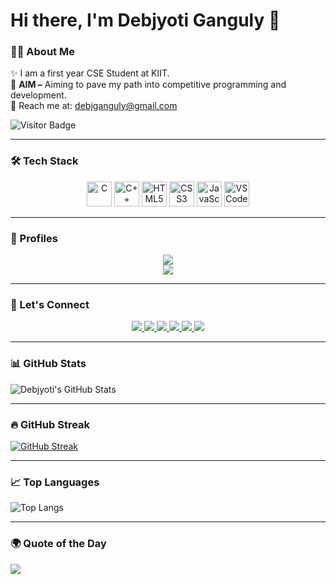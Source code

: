 # Hi there, I'm Debjyoti Ganguly 👋

### 👨‍💻 About Me
✨ I am a first year CSE Student at KIIT.\
🎯 **AIM –** Aiming to pave my path into competitive programming and development.\
📩 Reach me at: [debjganguly@gmail.com](mailto:debjganguly@gmail.com)

![Visitor Badge](https://komarev.com/ghpvc/?username=debjganguly&style=flat-square&color=blue)

---

### 🛠️ Tech Stack
<p align="center">
  <img src="https://cdn.jsdelivr.net/gh/devicons/devicon/icons/c/c-original.svg" width="40" alt="C"/>
  <img src="https://cdn.jsdelivr.net/gh/devicons/devicon/icons/cplusplus/cplusplus-original.svg" width="40" alt="C++"/>
  <img src="https://cdn.jsdelivr.net/gh/devicons/devicon/icons/html5/html5-original.svg" width="40" alt="HTML5"/>
  <img src="https://cdn.jsdelivr.net/gh/devicons/devicon/icons/css3/css3-original.svg" width="40" alt="CSS3"/>
  <img src="https://cdn.jsdelivr.net/gh/devicons/devicon/icons/javascript/javascript-original.svg" width="40" alt="JavaScript"/>
  <img src="https://cdn.jsdelivr.net/gh/devicons/devicon/icons/vscode/vscode-original.svg" width="40" alt="VS Code"/>
</p>

---

### 🚀 Profiles
<div align="center">
  <a href="https://leetcode.com/debjganguly">
    <img src="https://img.shields.io/badge/LeetCode-FFA116?style=for-the-badge&logo=leetcode&logoColor=black" />
  </a>  
  <br/>
  <a href="https://www.geeksforgeeks.org/user/debjganguly">
    <img src="https://img.shields.io/badge/GeeksforGeeks-0F9D58?style=for-the-badge&logo=geeksforgeeks&logoColor=white" />
  </a>
</div>

---

### 📩 Let's Connect
<div align="center">
  <a href="https://github.com/debjganguly">
    <img src="https://img.shields.io/badge/GitHub-181717?style=for-the-badge&logo=github&logoColor=white" />
  </a>  
  <a href="https://linkedin.com/in/debjganguly">
    <img src="https://img.shields.io/badge/LinkedIn-0077B5?style=for-the-badge&logo=linkedin&logoColor=white" />
  </a>  
  <a href="mailto:debjganguly@gmail.com">
    <img src="https://img.shields.io/badge/Gmail-D14836?style=for-the-badge&logo=gmail&logoColor=white" />
  </a>  
  <a href="https://instagram.com/debjganguly">
    <img src="https://img.shields.io/badge/Instagram-E4405F?style=for-the-badge&logo=instagram&logoColor=white" />
  </a>  
  <a href="https://facebook.com/debjganguly">
    <img src="https://img.shields.io/badge/Facebook-1877F2?style=for-the-badge&logo=facebook&logoColor=white" />
  </a>  
  <a href="https://twitter.com/debjganguly">
    <img src="https://img.shields.io/badge/Twitter-1DA1F2?style=for-the-badge&logo=twitter&logoColor=white" />
  </a>  
</div>

---

### 📊 GitHub Stats
![Debjyoti's GitHub Stats](https://github-readme-stats.vercel.app/api?username=debjganguly&show_icons=true&theme=tokyonight)

---

### 🔥 GitHub Streak
[![GitHub Streak](https://github-readme-streak-stats.herokuapp.com/?user=debjganguly&theme=tokyonight)](https://git.io/streak-stats)

---

### 📈 Top Languages
![Top Langs](https://github-readme-stats.vercel.app/api/top-langs/?username=debjganguly&layout=compact&langs_count=6&theme=tokyonight)

---

### 🌍 Quote of the Day
<img src="https://quotes-github-readme.vercel.app/api?type=horizontal&theme=tokyonight" />
